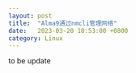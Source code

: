 ```yaml
---
layout: post
title:  "Alma9通过nmcli管理网络"
date:   2023-03-20 10:53:00 +0800
category: Linux
---
```


to be update


